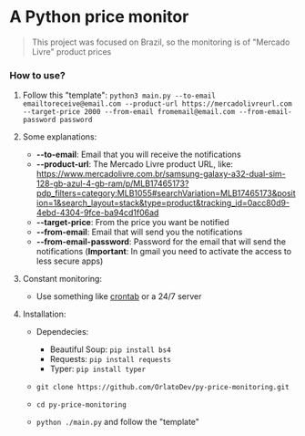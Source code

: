 # A Python price monitor 

> This project was focused on Brazil, so the monitoring is of "Mercado Livre" product prices

### How to use?
1. Follow this "template":
 `python3 main.py --to-email emailtoreceive@email.com --product-url https://mercadolivreurl.com --target-price 2000 --from-email fromemail@email.com --from-email-password password`
      
2. Some explanations:
     - **--to-email**: Email that you will receive the notifications
     - **--product-url**: The Mercado Livre product URL, like: https://www.mercadolivre.com.br/samsung-galaxy-a32-dual-sim-128-gb-azul-4-gb-ram/p/MLB17465173?pdp_filters=category:MLB1055#searchVariation=MLB17465173&position=1&search_layout=stack&type=product&tracking_id=0acc80d9-4ebd-4304-9fce-ba94cd1f06ad
     - **--target-price**: From the price you want be notified
     - **--from-email**: Email that will send you the notifications
     - **--from-email-password**: Password for the email that will send the notifications (**Important**: In gmail you need to activate the access to less secure apps)

3. Constant monitoring:
     - Use something like [crontab](https://www.tutorialspoint.com/unix_commands/crontab.htm) or a 24/7 server

4. Installation:
     - Dependecies:
          - Beautiful Soup: `pip install bs4`
          - Requests: `pip install requests`
          - Typer: `pip install typer` 
         
     - `git clone https://github.com/OrlatoDev/py-price-monitoring.git`
     - `cd py-price-monitoring`
     - `python ./main.py` and follow the "template"

